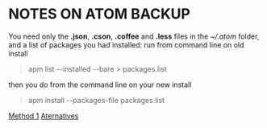 # NOTES ON ATOM BACKUP

You need only the **.json**, **.cson**, **.coffee** and **.less** files in the *~/.atom* folder, and a list of packages you had installed:
run from command line on old install

> apm list --installed --bare > packages.list

then you do from the command line on your new install

> apm install --packages-file packages.list

[Method 1](https://discuss.atom.io/t/how-to-backup-all-your-settings/15674/2)
[Aternatives](https://discuss.atom.io/t/installed-packages-list-into-single-file/12227)

